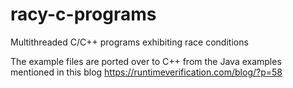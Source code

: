 # racy-c-programs
Multithreaded C/C++ programs exhibiting race conditions

The example files are ported over to C++ from the Java examples mentioned in this blog https://runtimeverification.com/blog/?p=58
